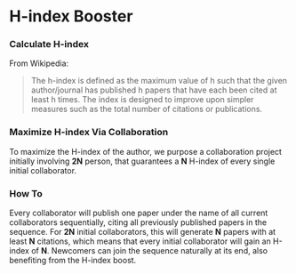 # H-index Booster

### Calculate H-index
From Wikipedia:
> The h-index is defined as the maximum value of h such that the given author/journal has published h papers that have each been cited at least h times. The 
index is designed to improve upon simpler measures such as the total number of citations or publications.

### Maximize H-index Via Collaboration
To maximize the H-index of the author, we purpose a collaboration project initially involving **2N** person, that guarantees a **N** H-index of every single initial collaborator.

### How To
Every collaborator will publish one paper under the name of all current collaborators sequentially, citing all previously published papers in the sequence. For **2N** initial collaborators, this will generate **N** papers with at least **N** citations, which means that every initial collaborator will gain an H-index of **N**. Newcomers can join the sequence naturally at its end, also benefiting from the H-index boost.
